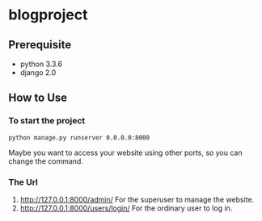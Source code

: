 # blogproject
## Prerequisite 
- python 3.3.6 
- django 2.0
## How to Use
### To start the project
```
python manage.py runserver 0.0.0.0:8000
```
Maybe you want to access your website using other ports, so you can change the command.
### The Url
1. http://127.0.0.1:8000/admin/
For the superuser to manage the website.
2. http://127.0.0.1:8000/users/login/
For the ordinary user to log in.

